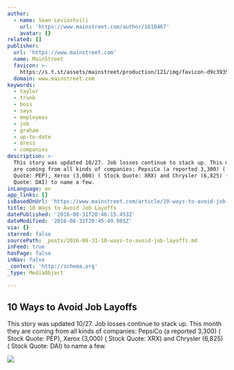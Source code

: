 ```yaml
---
author:
  - name: Sean Leviashvili
    url: 'https://www.mainstreet.com/author/1610467'
    avatar: {}
related: []
publisher:
  url: 'https://www.mainstreet.com'
  name: MainStreet
  favicon: >-
    https://s.t.st/assets/mainstreet/production/121/img/favicon-d9c3935a81c602b2bd5d1a03f3c7dcd4.ico
  domain: www.mainstreet.com
keywords:
  - taylor
  - trunk
  - boss
  - says
  - employees
  - job
  - graham
  - up-to-date
  - dress
  - companies
description: >-
  This story was updated 10/27. Job losses continue to stack up. This month they
  are coming from all kinds of companies: PepsiCo (a reported 3,300) ( Stock
  Quote: PEP), Xerox (3,000) ( Stock Quote: XRX) and Chrysler (6,825) ( Stock
  Quote: DAI) to name a few.
inLanguage: en
app_links: []
isBasedOnUrl: 'https://www.mainstreet.com/article/10-ways-to-avoid-job-layoffs'
title: 10 Ways to Avoid Job Layoffs
datePublished: '2016-08-31T20:46:15.453Z'
dateModified: '2016-08-31T20:45:49.985Z'
via: {}
starred: false
sourcePath: _posts/2016-08-31-10-ways-to-avoid-job-layoffs.md
inFeed: true
hasPage: false
inNav: false
_context: 'http://schema.org'
_type: MediaObject

---
```

<article style=""><h1>10 Ways to Avoid Job Layoffs</h1><p>This story was updated 10/27. Job losses continue to stack up. This month they are coming from all kinds of companies: PepsiCo (a reported 3,300) ( Stock Quote: PEP), Xerox (3,000) ( Stock Quote: XRX) and Chrysler (6,825) ( Stock Quote: DAI) to name a few.</p><img src="https://s.mainstreet.com/files/tsc/v2008/photos/thestreet/front/lead/misc/a-l/fired-front-lead.jpg" /></article>